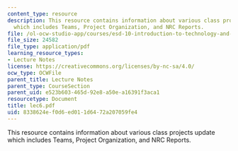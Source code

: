 ```yaml
---
content_type: resource
description: This resource contains information about various class projects update
  which includes Teams, Project Organization, and NRC Reports.
file: /ol-ocw-studio-app/courses/esd-10-introduction-to-technology-and-policy-fall-2006/8338624ef0d6ed011d6472a207059fe4_lec6.pdf
file_size: 24582
file_type: application/pdf
learning_resource_types:
- Lecture Notes
license: https://creativecommons.org/licenses/by-nc-sa/4.0/
ocw_type: OCWFile
parent_title: Lecture Notes
parent_type: CourseSection
parent_uid: e523b603-465d-92e8-a50e-a16391f3aca1
resourcetype: Document
title: lec6.pdf
uid: 8338624e-f0d6-ed01-1d64-72a207059fe4
---
```

This resource contains information about various class projects update which includes Teams, Project Organization, and NRC Reports.